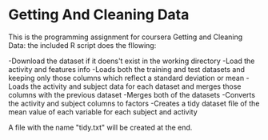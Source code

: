 # Getting And Cleaning Data
This is the programming assignment for coursera Getting and Cleaning Data: the included R script does the fllowing:

-Download the dataset if it doens't exist in the working directory
-Load the activity and features info
-Loads both the training and test datasets and keeping only those columns which reflect a standard deviation or mean
-Loads the activity and subject data for each dataset and merges those columns with the previous dataset
-Merges both of the datasets
-Converts the activity and subject columns to factors
-Creates a tidy dataset file of the mean value of each variable for each subject and activity

A file with the name "tidy.txt" will be created at the end.
